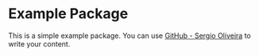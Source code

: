 # Example Package

This is a simple example package. You can use
[GitHub - Sergio Oliveira](https://github.com/sergio-oliveira-br)
to write your content.